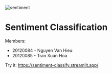 ![sentiment](https://github.com/hieuus/sentiment-classification/assets/89250465/168c9a4e-8080-487b-8174-0db6f3f977ee)

# Sentiment Classification


Members:
  - 20120084 - Nguyen Van Hieu
  - 20120085 - Tran Xuan Hoa

Try it: https://sentiment-classify.streamlit.app/

